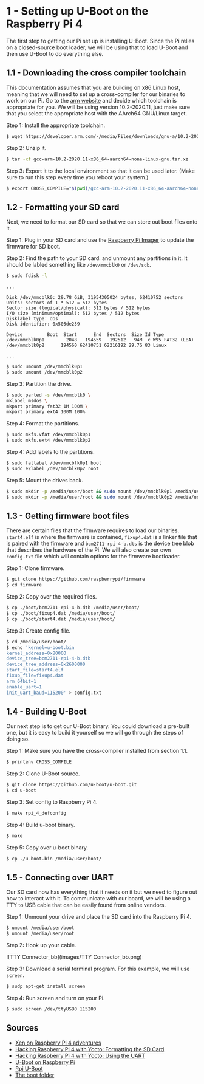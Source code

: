 # 1 - Setting up U-Boot on the Raspberry Pi 4

The first step to getting our Pi set up is installing U-Boot. Since the Pi relies on a closed-source boot loader, we will be using that to load U-Boot and then use U-Boot to do everything else.

## 1.1 - Downloading the cross compiler toolchain

This documentation assumes that you are building on x86 Linux host, meaning that we will need to set up a cross-compiler for our binaries to work on our Pi. Go to the [arm website]( https://developer.arm.com/tools-and-software/open-source-software/developer-tools/gnu-toolchain/gnu-a/downloads) and decide which toolchain is appropriate for you. We will be using version 10.2-2020.11, just make sure that you select the appropriate host with the AArch64 GNU/Linux target.

Step 1: Install the appropriate toolchain.

```bash
$ wget https://developer.arm.com/-/media/Files/downloads/gnu-a/10.2-2020.11/binrel/gcc-arm-10.2-2020.11-x86_64-aarch64-none-linux-gnu.tar.xz
```

Step 2: Unzip it.

```bash
$ tar -xf gcc-arm-10.2-2020.11-x86_64-aarch64-none-linux-gnu.tar.xz
```

Step 3: Export it to the local environment so that it can be used later. (Make sure to run this step every time you reboot your system.)

```bash
$ export CROSS_COMPILE="$(pwd)/gcc-arm-10.2-2020.11-x86_64-aarch64-none-linux-gnu/bin/aarch64-none-linux-gnu-"
```

## 1.2 - Formatting your SD card

Next, we need to format our SD card so that we can store out boot files onto it.

Step 1: Plug in your SD card and use the [Raspberry Pi Imager](https://www.raspberrypi.org/software/) to update the firmware for SD boot.

Step 2: Find the path to your SD card. and unmount any partitions in it. It should be labled something like `/dev/mmcblk0` or `/dev/sdb`.

```bash
$ sudo fdisk -l
```

```
...

Disk /dev/mmcblk0: 29.78 GiB, 31954305024 bytes, 62410752 sectors
Units: sectors of 1 * 512 = 512 bytes
Sector size (logical/physical): 512 bytes / 512 bytes
I/O size (minimum/optimal): 512 bytes / 512 bytes
Disklabel type: dos
Disk identifier: 0x505de259

Device         Boot  Start      End  Sectors  Size Id Type
/dev/mmcblk0p1        2048   194559   192512   94M  c W95 FAT32 (LBA)
/dev/mmcblk0p2      194560 62410751 62216192 29.7G 83 Linux

...
```

```bash
$ sudo umount /dev/mmcblk0p1
$ sudo umount /dev/mmcblk0p2
```

Step 3: Partition the drive.

```bash
$ sudo parted -s /dev/mmcblk0 \
mklabel msdos \
mkpart primary fat32 1M 100M \
mkpart primary ext4 100M 100%
```

Step 4: Format the partitions.

```bash
$ sudo mkfs.vfat /dev/mmcblk0p1
$ sudo mkfs.ext4 /dev/mmcblk0p2
```

Step 4: Add labels to the partitions.

```bash
$ sudo fatlabel /dev/mmcblk0p1 boot
$ sudo e2label /dev/mmcblk0p2 root
```

Step 5: Mount the drives back.

```bash
$ sudo mkdir -p /media/user/boot && sudo mount /dev/mmcblk0p1 /media/user/boot
$ sudo mkdir -p /media/user/root && sudo mount /dev/mmcblk0p2 /media/user/root
```

## 1.3 - Getting firmware boot files

There are certain files that the firmware requires to load our binaries. `start4.elf` is where the firmware is contained, `fixup4.dat` is a linker file that is paired with the firmware and `bcm2711-rpi-4-b.dts` is the device tree blob that describes the hardware of the Pi. We will also create our own `config.txt` file which will contain options for the firmware bootloader.

Step 1: Clone firmware.

```bash
$ git clone https://github.com/raspberrypi/firmware
$ cd firmware
```

Step 2: Copy over the required files.

```bash
$ cp ./boot/bcm2711-rpi-4-b.dtb /media/user/boot/
$ cp ./boot/fixup4.dat /media/user/boot/
$ cp ./boot/start4.dat /media/user/boot/
```

Step 3: Create config file.

```bash
$ cd /media/user/boot/
$ echo 'kernel=u-boot.bin
kernel_address=0x80000
device_tree=bcm2711-rpi-4-b.dtb
device_tree_address=0x2600000
start_file=start4.elf
fixup_file=fixup4.dat
arm_64bit=1
enable_uart=1
init_uart_baud=115200' > config.txt
```

## 1.4 - Building U-Boot

Our next step is to get our U-Boot binary. You could download a pre-built one, but it is easy to build it yourself so we will go through the steps of doing so.

Step 1: Make sure you have the cross-compiler installed from section 1.1.

```bash
$ printenv CROSS_COMPILE
```

Step 2: Clone U-Boot source.

```bash
$ git clone https://github.com/u-boot/u-boot.git
$ cd u-boot
```

Step 3: Set config to Raspberry Pi 4.

```bash
$ make rpi_4_defconfig
```

Step 4: Build u-boot binary.

```bash
$ make
```

Step 5: Copy over u-boot binary.

```bash
$ cp ./u-boot.bin /media/user/boot/
```

## 1.5 - Connecting over UART

Our SD card now has everything that it needs on it but we need to figure out how to interact with it. To communicate with our board, we will be using a TTY to USB cable that can be easily found from online vendors.

Step 1: Unmount your drive and place the SD card into the Raspberry Pi 4.

```bash
$ umount /media/user/boot
$ umount /media/user/root
```

Step 2: Hook up your cable.

![TTY Connector_bb](images/TTY Connector_bb.png)

Step 3: Download a serial terminal program. For this example, we will use `screen`.

```bash
$ sudp apt-get install screen
```

Step 4: Run screen and turn on your Pi.

```bash
$ sudo screen /dev/ttyUSB0 115200
```

## Sources

- [Xen on Raspberry Pi 4 adventures](https://www.linux.com/featured/xen-on-raspberry-pi-4-adventures/)
- [Hacking Raspberry Pi 4 with Yocto: Formatting the SD Card](https://lancesimms.com/RaspberryPi/HackingRaspberryPi4WithYocto_Part2.htmll)
- [Hacking Raspberry Pi 4 with Yocto: Using the UART](https://lancesimms.com/RaspberryPi/HackingRaspberryPi4WithYocto_Part1.html)
- [U-Boot on Raspberry Pi](https://andrei.gherzan.ro/linux/uboot-on-rpi/)
- [Rpi U-Boot](https://elinux.org/RPi_U-Boot)
- [The boot folder](https://www.raspberrypi.org/documentation/configuration/boot_folder.md)

